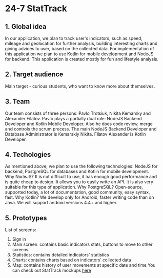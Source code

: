 # 24-7 StatTrack
## 1. Global idea

In our application, we plan to track user's indicators, such as speed, mileage and geolocation
for further analysis, building interesting charts and giving advices to user, based on the collected data.
For implementation of this application we plan to use Kotlin for mobile development and NodeJS for backend.
This application is created mostly for fun and lifestyle analysis.

## 2. Target audience

Main target - curious students, who want to know more about themselves.

## 3. Team

Our team consists of three persons: Pavlo Trotsiuk, Nikita Kemarsky and Alexander Filatov. Pavlo plays a partially dual role: NodeJS Backend Developer and Kotlin Mobile Developer. Also he does code review, merge and controls the scrum process. The main NodeJS Backend Developer and Database Administrator 
is Kemarskiy Nikita. Filatov Alexander is Kotlin Developer.

## 4. Techologies

As mentioned above, we plan to use the following technologies: NodeJS for backend, PostgreSQL for
databases and Kotlin for mobile development. Why NodeJS? It is not difficult to use, it has enough
good performance and is quite cheap to design. It allows you to easily write an API. It is also very 
suitable for this type of application. Why PostgreSQL? Open-source, supported today, a lot of 
documentation, good community, easy syntax, fast. Why Kotlin? We develop only for Android, faster
writing code than on Java. We will support android versions 4.4+ and higher.

## 5. Prototypes

List of screens:
  1. Sign in
  2. Main screen: contains basic indicators stats, buttons to move to other screens
  3. Statistics: contains detailed indicators' statistics
  4. Charts: contains charts based on indicators' collected data
  5. Map: contains history of user movements at specific date and time
You can check out StatTrack mockups [here](https://www.figma.com/proto/DHaOQMl0KYIpd6Kpx5wkvX/Untitled?node-id=16%3A108&frame-preset-name=Android&scaling=scale-down)
